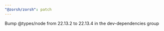 ```yaml
---
"@zorsh/zorsh": patch
---
```


Bump @types/node from 22.13.2 to 22.13.4 in the dev-dependencies group
